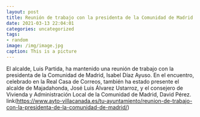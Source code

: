 ```yaml
---
layout: post
title: Reunión de trabajo con la presidenta de la Comunidad de Madrid
date: 2021-03-13 22:04:01
categories: uncategorized
tags:
- random
image: /img/image.jpg
caption: This is a picture
---
```

El alcalde, Luis Partida, ha mantenido una reunión de trabajo con la presidenta de la Comunidad de Madrid, Isabel Díaz Ayuso. En el encuentro, celebrado en la Real Casa de Correos, también ha estado presente el alcalde de Majadahonda, José Luis Álvarez Ustarroz, y el consejero de Vivienda y Administración Local de la Comunidad de Madrid, David Pérez. link(https://www.ayto-villacanada.es/tu-ayuntamiento/reunion-de-trabajo-con-la-presidenta-de-la-comunidad-de-madrid/)
